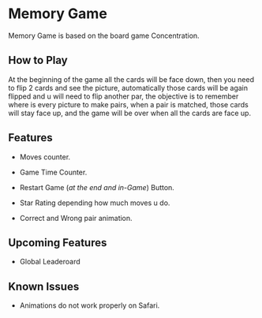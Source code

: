 # Memory Game


Memory Game is based on the board game Concentration.



## How to Play

At the beginning of the game all the cards will be face down, then you need to flip 2 cards and see the picture, automatically those cards will be again flipped and u will need to flip another par, the objective is to remember where is every picture to make pairs, when a pair is matched, those cards will stay face up, and the game will be over when all the cards are face up. 



## Features

 - Moves counter.
 
 - Game Time Counter.

 - Restart Game (_at the end and in-Game_) Button.

 - Star Rating depending how much moves u do.

 - Correct and Wrong pair animation.



## Upcoming Features

 - Global Leaderoard



## Known Issues

 - Animations do not work properly on Safari.